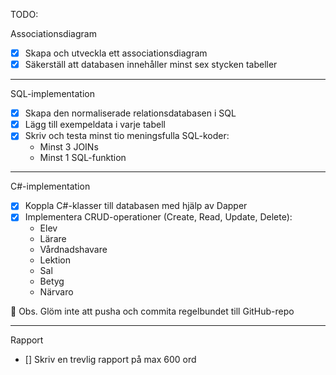 TODO:

Associationsdiagram

- [x] Skapa och utveckla ett associationsdiagram
- [x] Säkerställ att databasen innehåller minst sex stycken tabeller

---

SQL-implementation

- [x] Skapa den normaliserade relationsdatabasen i SQL
- [x] Lägg till exempeldata i varje tabell
- [x] Skriv och testa minst tio meningsfulla SQL-koder:
  - Minst 3 JOINs
  - Minst 1 SQL-funktion

---

C#-implementation

- [x] Koppla C#-klasser till databasen med hjälp av Dapper
- [x] Implementera CRUD-operationer (Create, Read, Update, Delete):
  - Elev
  - Lärare
  - Vårdnadshavare
  - Lektion
  - Sal
  - Betyg
  - Närvaro

🔔 Obs. Glöm inte att pusha och commita regelbundet till GitHub-repo

---

Rapport

- [] Skriv en trevlig rapport på max 600 ord

